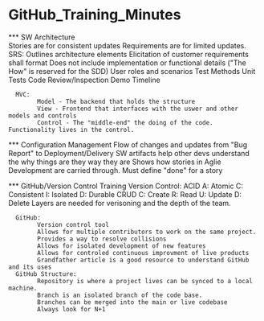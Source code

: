 # GitHub_Training_Minutes

*** SW Architecture  
      Stories are for consistent updates Requirements are for limited updates.
      SRS:
        Outlines architecture elements
        Elicitation of customer requirements
          <subject> shall <capability> format
          Does not include implementation or functional details ("The How" is reserved for the SDD)
        User roles and scenarios
        Test Methods
          Unit Tests
          Code Review/Inspection
          Demo
        Timeline
      
      MVC:
            Model - The backend that holds the structure
            View - Frontend that interfaces with the uswer and other models and controls
            Control - The "middle-end" the doing of the code. Functionality lives in the control.
      
      
*** Configuration Management
            Flow of changes and updates from "Bug Report" to Deployment/Delivery 
            SW artifacts help other devs understand the why things are they way they are
            Shows how stories in Aglie Development are carried through. Must define "done" for a story
      
      
*** GitHub/Version Control Training
      Version Control:
             ACID
                  A: Atomic
                  C: Consistent
                  I: Isolated
                  D: Durable
            CRUD 
                  C: Create
                  R: Read
                  U: Update
                  D: Delete
            Layers are needed for verisoning and the depth of the team.
      
      
      GitHub:
            Version control tool
            Allows for multiple contributors to work on the same project.
            Provides a way to resolve collisions
            Allows for isolated development of new features
            Allows for controled continuous improvment of live products
            Grandfather article is a good resource to understand GitHub and its uses
      GitHub Structure:
            Repository is where a project lives can be synced to a local machine. 
            Branch is an isolated branch of the code base. 
            Branches can be merged into the main or live codebase
            Always look for N+1
      
